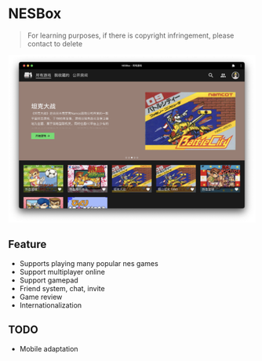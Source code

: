 # NESBox

> For learning purposes, if there is copyright infringement, please contact to delete

![](screenshots/homepage.png)

## Feature

- Supports playing many popular nes games
- Support multiplayer online
- Support gamepad
- Friend system, chat, invite
- Game review
- Internationalization

## TODO

- Mobile adaptation
